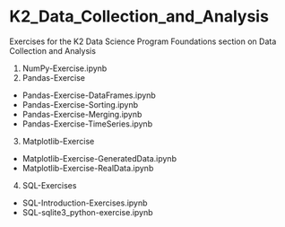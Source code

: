 # K2_Data_Collection_and_Analysis
Exercises for the K2 Data Science Program Foundations section on Data Collection and Analysis

1. NumPy-Exercise.ipynb
2. Pandas-Exercise
  * Pandas-Exercise-DataFrames.ipynb
  * Pandas-Exercise-Sorting.ipynb
  * Pandas-Exercise-Merging.ipynb
  * Pandas-Exercise-TimeSeries.ipynb
3. Matplotlib-Exercise
  * Matplotlib-Exercise-GeneratedData.ipynb
  * Matplotlib-Exercise-RealData.ipynb
4. SQL-Exercises
  * SQL-Introduction-Exercises.ipynb
  * SQL-sqlite3_python-exercise.ipynb
